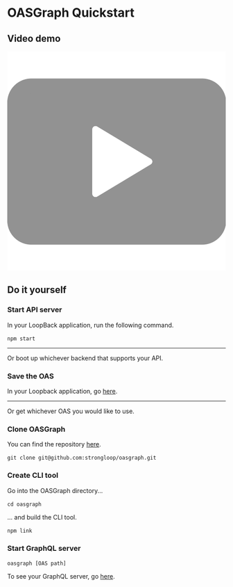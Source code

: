 # OASGraph Quickstart

## Video demo

[![Video demo](../docs/video.svg)](https://www.youtube.com/watch?v=_u7artgCqAw&feature=youtu.be)

## Do it yourself

### Start API server

In your LoopBack application, run the following command.

```
npm start
```

***

Or boot up whichever backend that supports your API.

### Save the OAS

In your Loopback application, go [here](http://localhost:3000/openapi.json).

***

Or get whichever OAS you would like to use.


### Clone OASGraph

You can find the repository [here](https://github.com/strongloop/oasgraph).

```
git clone git@github.com:strongloop/oasgraph.git
```

### Create CLI tool

Go into the OASGraph directory...

```
cd oasgraph
```

... and build the CLI tool.

```
npm link
```

### Start GraphQL server

```
oasgraph [OAS path]
```

To see your GraphQL server, go [here](http://localhost:3001/graphql).
